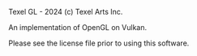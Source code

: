 Texel GL - 2024 (c) Texel Arts Inc.

An implementation of OpenGL on Vulkan.

Please see the license file prior to using this software.
